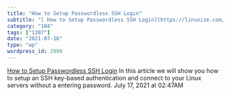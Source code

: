 ```yaml
---
title: "How to Setup Passwordless SSH Login"
subtitle: "[ How to Setup Passwordless SSH Login](https://linuxize.com/post/how-to-setup-passwordless-ssh-login..."
category: "104"
tags: ["1387"]
date: "2021-07-16"
type: "wp"
wordpress_id: 2999
---
```

[ How to Setup Passwordless SSH Login](https://linuxize.com/post/how-to-setup-passwordless-ssh-login/)
 In this article we will show you how to setup an SSH key-based authentication and connect to your Linux servers without a entering password.
July 17, 2021 at 02:47AM
